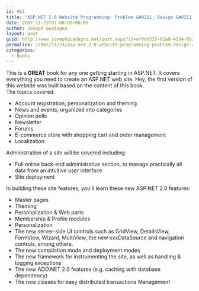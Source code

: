 ```yaml
---
id: 961
title: 'ASP.NET 2.0 Website Programming: Problem &#8211; Design &#8211; Solution (Programmer to Programmer)'
date: 2007-11-23T01:00:00+00:00
author: Joseph Guadagno
layout: post
guid: http://www.josephguadagno.net/post.aspx?id=af0dd525-01a8-4554-8b27-a39aad68e2d5
permalink: /2007/11/23/asp-net-2-0-website-programming-problem-design-solution-programmer-to-programmer/
categories:
  - Books
---
```

This is a <b>GREAT</b> book for any one getting starting in ASP.NET. It covers everything you need to create an ASP.NET web site.  Hey, the first version of this website was built based on the content of this book.<br />
The topics covered:<br />
<ul><li>Account registration, personalization and theming    </li><li>News and events, organized into categories    </li><li>Opinion polls    </li><li>Newsletter    </li><li>Forums    </li><li>E-commerce store with shopping cart and order management    </li><li>Localization    </li></ul>    Administration of a site will be covered including:     <ul>    <li>Full online back-end administrative section, to manage practically all data from an intuitive user interface    </li><li>Site deployment    </li></ul>    In building these site features, you'll learn these new ASP.NET 2.0 features:     <ul>    <li>Master pages    </li><li>Theming    </li><li>Personalization &amp; Web parts    </li><li>Membership &amp; Profile modules    </li><li>Personalization    </li><li>The new server-side UI controls such as GridView, DetailsView, FormView, Wizard, MultiView, the new xxxDataSource and navigation controls, among others.    </li><li>The new compilation mode and deployment modes    </li><li>The new framework for instrumenting the site, as well as handling &amp; logging exceptions    </li><li>The new ADO.NET 2.0 features (e.g. caching with database dependency)    </li><li>The new classes for easy distributed transactions Management</li></ul>